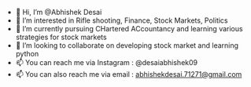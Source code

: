 - 👋 Hi, I’m @Abhishek Desai
- 👀 I’m interested in Rifle shooting, Finance, Stock Markets, Politics
- 🌱 I’m currently pursuing CHartered ACcountancy and learning various strategies for stock markets
- 💞️ I’m looking to collaborate on developing stock market and learning python
- 📫 You can reach me via Instagram : @desaiabhishek09
- 📫 You can also reach me via email : abhishekdesai.71271@gmail.com

<!---
batatewade/batatewade is a ✨ special ✨ repository because its `README.md` (this file) appears on your GitHub profile.
You can click the Preview link to take a look at your changes.
--->
